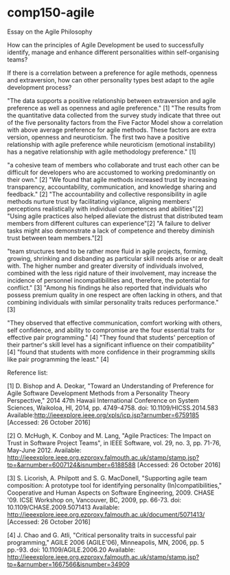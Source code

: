 # comp150-agile
Essay on the Agile Philosophy

How can the principles of Agile Development be used to successfully identify, manage and enhance different personalities within self-organising teams?

If there is a correlation between a preference for agile methods, openness and extraversion, how can other personality types best adapt to the agile development process?

"The data supports a positive relationship between extraversion and agile preference as well as openness and agile preference." [1] "The results from the quantitative data collected from the survey study indicate that three out of the five personality factors from the Five Factor Model show a correlation with above average preference for agile methods. These factors are extra version, openness and neuroticism. The first two have a positive relationship with agile preference while neuroticism (emotional instability) has a negative relationship with agile methodology preference." [1]

"a cohesive team of members who collaborate and trust each other can be difficult for developers who are accustomed to working predominantly on their own." [2] "We found that agile methods increased trust by increasing transparency, accountability, communication, and knowledge sharing and feedback." [2] "The accountability and collective responsibility in agile methods nurture trust by facilitating vigilance, aligning members' perceptions realistically with individual competences and abilities"[2] "Using agile practices also helped alleviate the distrust that distributed team members from different cultures can experience"[2] "A failure to deliver tasks might also demonstrate a lack of competence and thereby diminish trust between team members."[2]

"team structures tend to be rather more fluid in agile projects, forming, growing, shrinking and disbanding as particular skill needs arise or are dealt with. The higher number and greater diversity of individuals involved, combined with the less rigid nature of their involvement, may increase the incidence of personnel incompatibilities and, therefore, the potential for conflict." [3] "Among his findings he also reported that individuals who possess premium quality in one respect are often lacking in others, and that combining individuals with similar personality traits reduces performance." [3]

"They observed that effective communication, comfort working with others, self confidence, and ability to compromise are the four essential traits for effective pair programming." [4] "They found that students' perception of their partner's skill level has a significant influence on their compatibility" [4] "found that students with more confidence in their programming skills like pair programming the least." [4]

Reference list:

[1] D. Bishop and A. Deokar, "Toward an Understanding of Preference for Agile Software Development Methods from a Personality Theory Perspective," 2014 47th Hawaii International Conference on System Sciences, Waikoloa, HI, 2014, pp. 4749-4758. doi: 10.1109/HICSS.2014.583 Available:http://ieeexplore.ieee.org/xpls/icp.jsp?arnumber=6759185 [Accessed: 26 October 2016]

[2] O. McHugh, K. Conboy and M. Lang, "Agile Practices: The Impact on Trust in Software Project Teams", in IEEE Software, vol. 29, no. 3, pp. 71-76, May-June 2012. Available: http://ieeexplore.ieee.org.ezproxy.falmouth.ac.uk/stamp/stamp.jsp?tp=&arnumber=6007124&isnumber=6188588 [Accessed: 26 October 2016]

[3] S. Licorish, A. Philpott and S. G. MacDonell, "Supporting agile team composition: A prototype tool for identifying personality (In)compatibilities," Cooperative and Human Aspects on Software Engineering, 2009. CHASE '09. ICSE Workshop on, Vancouver, BC, 2009, pp. 66-73. doi: 10.1109/CHASE.2009.5071413 Available: http://ieeexplore.ieee.org.ezproxy.falmouth.ac.uk/document/5071413/ [Accessed: 26 October 2016]

[4] J. Chao and G. Atli, "Critical personality traits in successful pair programming," AGILE 2006 (AGILE'06), Minneapolis, MN, 2006, pp. 5 pp.-93. doi: 10.1109/AGILE.2006.20 Available: http://ieeexplore.ieee.org.ezproxy.falmouth.ac.uk/stamp/stamp.jsp?tp=&arnumber=1667566&isnumber=34909

 


